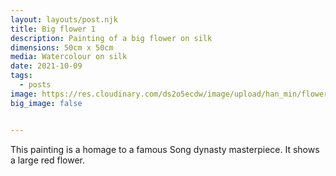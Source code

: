 ```yaml
---
layout: layouts/post.njk
title: Big flower 1
description: Painting of a big flower on silk
dimensions: 50cm x 50cm
media: Watercolour on silk
date: 2021-10-09
tags:
  - posts
image: https://res.cloudinary.com/ds2o5ecdw/image/upload/han_min/flower_on_silk_highres.jpg
big_image: false


---
```


This painting is a homage to a famous Song dynasty masterpiece. It shows a large red flower. 